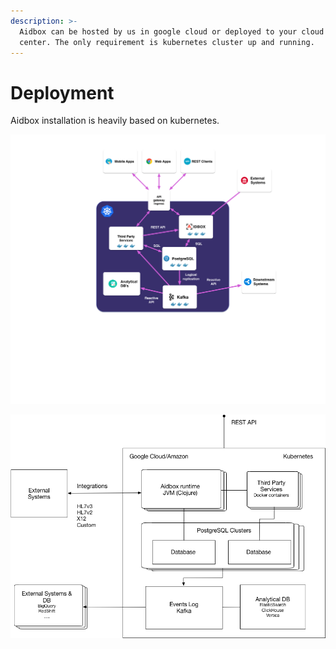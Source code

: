 ```yaml
---
description: >-
  Aidbox can be hosted by us in google cloud or deployed to your cloud or data
  center. The only requirement is kubernetes cluster up and running.
---
```


# Deployment

Aidbox installation is heavily  based on kubernetes.

![Deployment architecture](.gitbook/assets/aidbox.png)

![](.gitbook/assets/canvas-1.png)

  


